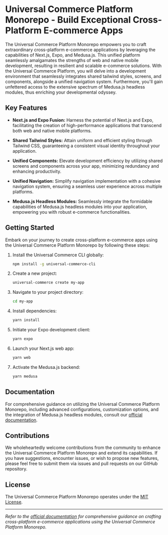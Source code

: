 # Universal Commerce Platform Monorepo - Build Exceptional Cross-Platform E-commerce Apps

The Universal Commerce Platform Monorepo empowers you to craft extraordinary cross-platform e-commerce applications by leveraging the capabilities of Next.js, Expo, and Medusa.js. This unified platform seamlessly amalgamates the strengths of web and native mobile development, resulting in resilient and scalable e-commerce solutions. With the Universal Commerce Platform, you will delve into a development environment that seamlessly integrates shared tailwind styles, screens, and components, alongside a unified navigation system. Furthermore, you'll gain unfettered access to the extensive spectrum of Medusa.js headless modules, thus enriching your developmental odyssey.

## Key Features

- **Next.js and Expo Fusion:** Harness the potential of Next.js and Expo, facilitating the creation of high-performance applications that transcend both web and native mobile platforms.

- **Shared Tailwind Styles:** Attain uniform and efficient styling through Tailwind CSS, guaranteeing a consistent visual identity throughout your application.

- **Unified Components:** Elevate development efficiency by utilizing shared screens and components across your app, minimizing redundancy and enhancing productivity.

- **Unified Navigation:** Simplify navigation implementation with a cohesive navigation system, ensuring a seamless user experience across multiple platforms.

- **Medusa.js Headless Modules:** Seamlessly integrate the formidable capabilities of Medusa.js headless modules into your application, empowering you with robust e-commerce functionalities.

## Getting Started

Embark on your journey to create cross-platform e-commerce apps using the Universal Commerce Platform Monorepo by following these steps:

1. Install the Universal Commerce CLI globally:

   ```sh
   npm install -g universal-commerce-cli
   ```

2. Create a new project:

   ```sh
   universal-commerce create my-app
   ```

3. Navigate to your project directory:

   ```sh
   cd my-app
   ```

4. Install dependencies:

   ```sh
   yarn install
   ```

5. Initiate your Expo development client:

   ```sh
   yarn expo
   ```

6. Launch your Next.js web app:

   ```sh
   yarn web
   ```

7. Activate the Medusa.js backend:

   ```sh
   yarn medusa
   ```

## Documentation

For comprehensive guidance on utilizing the Universal Commerce Platform Monorepo, including advanced configurations, customization options, and the integration of Medusa.js headless modules, consult our [official documentation](https://universal-medusa-docs.vercel.app/).

## Contributions

We wholeheartedly welcome contributions from the community to enhance the Universal Commerce Platform Monorepo and extend its capabilities. If you have suggestions, encounter issues, or wish to propose new features, please feel free to submit them via issues and pull requests on our GitHub repository.

## License

The Universal Commerce Platform Monorepo operates under the [MIT License](LICENSE).

---

*Refer to the [official documentation](https://universal-medusa-docs.vercel.app/) for comprehensive guidance on crafting cross-platform e-commerce applications using the Universal Commerce Platform Monorepo.*
